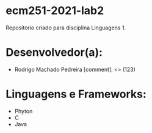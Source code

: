 # ecm251-2021-lab2
Repositorio criado para disciplina Linguagens 1.

# Desenvolvedor(a):
- Rodrigo Machado Pedreira
[comment]: <> (123)
# Linguagens e Frameworks:
- Phyton
- C
- Java
